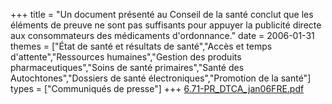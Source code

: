 +++
title = "Un document présenté au Conseil de la santé conclut que les éléments de preuve ne sont pas suffisants pour appuyer la publicité directe aux consommateurs des médicaments d'ordonnance."
date = 2006-01-31
themes = ["État de santé et résultats de santé","Accès et temps d'attente","Ressources humaines","Gestion des produits pharmaceutiques","Soins de santé primaires","Santé des Autochtones","Dossiers de santé électroniques","Promotion de la santé"]
types = ["Communiqués de presse"]
+++
[6.71-PR_DTCA_jan06FRE.pdf](/files/6.71-PR_DTCA_jan06FRE.pdf)
